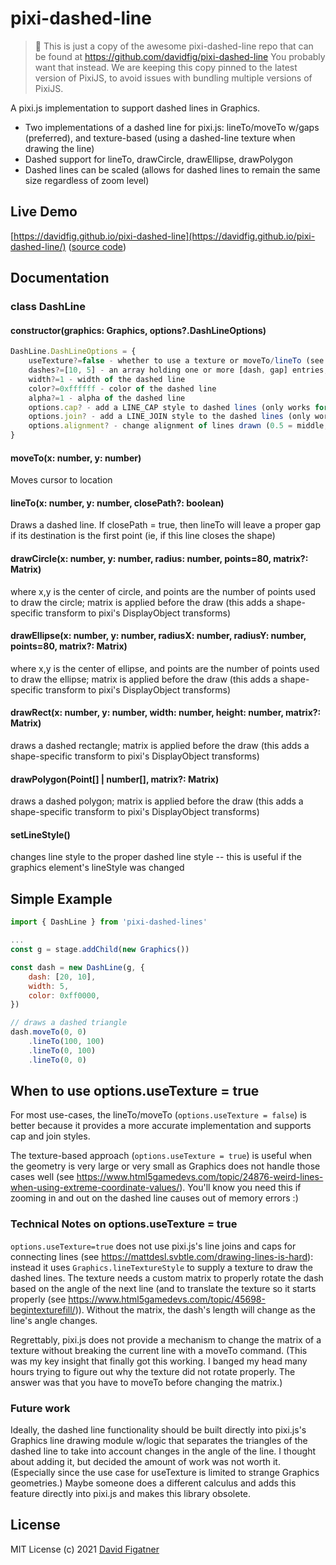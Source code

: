 # pixi-dashed-line

>
> 👋
> This is just a copy of the awesome pixi-dashed-line repo that can be found at https://github.com/davidfig/pixi-dashed-line
> You probably want that instead.
> We are keeping this copy pinned to the latest version of PixiJS, to avoid issues with bundling multiple versions of PixiJS.
>

A pixi.js implementation to support dashed lines in Graphics.

* Two implementations of a dashed line for pixi.js: lineTo/moveTo w/gaps (preferred), and texture-based (using a dashed-line texture when drawing the line)
* Dashed support for lineTo, drawCircle, drawEllipse, drawPolygon
* Dashed lines can be scaled (allows for dashed lines to remain the same size regardless of zoom level)

## Live Demo

[https://davidfig.github.io/pixi-dashed-line](https://davidfig.github.io/pixi-dashed-line/) ([source code](https://github.com/davidfig/pixi-dashed-line/blob/main/demo/index.ts))

## Documentation

### class DashLine
#### constructor(graphics: Graphics, options?.DashLineOptions)
```js
DashLine.DashLineOptions = {
    useTexture?=false - whether to use a texture or moveTo/lineTo (see notes below in README.md)
    dashes?=[10, 5] - an array holding one or more [dash, gap] entries, eg, [10, 5, 20, 10, ...])
    width?=1 - width of the dashed line
    color?=0xffffff - color of the dashed line
    alpha?=1 - alpha of the dashed line
    options.cap? - add a LINE_CAP style to dashed lines (only works for useTexture: false)
    options.join? - add a LINE_JOIN style to the dashed lines (only works for useTexture: false)
    options.alignment? - change alignment of lines drawn (0.5 = middle, 1 = outer, 0 = inner)
}
```
#### moveTo(x: number, y: number)
Moves cursor to location

#### lineTo(x: number, y: number, closePath?: boolean)
Draws a dashed line. If closePath = true, then lineTo will leave a proper gap if its destination is the first point (ie, if this line closes the shape)

#### drawCircle(x: number, y: number, radius: number, points=80, matrix?: Matrix)
where x,y is the center of circle, and points are the number of points used to draw the circle; matrix is applied before the draw (this adds a shape-specific transform to pixi's DisplayObject transforms)

#### drawEllipse(x: number, y: number, radiusX: number, radiusY: number, points=80, matrix?: Matrix)
where x,y is the center of ellipse, and points are the number of points used to draw the ellipse; matrix is applied before the draw (this adds a shape-specific transform to pixi's DisplayObject transforms)

#### drawRect(x: number, y: number, width: number, height: number, matrix?: Matrix)
draws a dashed rectangle; matrix is applied before the draw (this adds a shape-specific transform to pixi's DisplayObject transforms)

#### drawPolygon(Point[] | number[], matrix?: Matrix)
draws a dashed polygon; matrix is applied before the draw (this adds a shape-specific transform to pixi's DisplayObject transforms)

#### setLineStyle()
changes line style to the proper dashed line style -- this is useful if the graphics element's lineStyle was changed

## Simple Example

```js
import { DashLine } from 'pixi-dashed-lines'

...
const g = stage.addChild(new Graphics())

const dash = new DashLine(g, {
    dash: [20, 10],
    width: 5,
    color: 0xff0000,
})

// draws a dashed triangle
dash.moveTo(0, 0)
    .lineTo(100, 100)
    .lineTo(0, 100)
    .lineTo(0, 0)

```
## When to use options.useTexture = true

For most use-cases, the lineTo/moveTo (`options.useTexture = false`) is better because it provides a more accurate implementation and supports cap and join styles.

The texture-based approach (`options.useTexture = true`) is useful when the geometry is very large or very small as Graphics does not handle those cases well (see https://www.html5gamedevs.com/topic/24876-weird-lines-when-using-extreme-coordinate-values/). You'll know you need this if zooming in and out on the dashed line causes out of memory errors :)

### Technical Notes on options.useTexture = true
`options.useTexture=true` does not use pixi.js's line joins and caps for connecting lines (see https://mattdesl.svbtle.com/drawing-lines-is-hard): instead it uses `Graphics.lineTextureStyle` to supply a texture to draw the dashed lines. The texture needs a custom matrix to properly rotate the dash based on the angle of the next line (and to translate the texture so it starts properly (see https://www.html5gamedevs.com/topic/45698-begintexturefill/)). Without the matrix, the dash's length will change as the line's angle changes.

Regrettably, pixi.js does not provide a mechanism to change the matrix of a texture without breaking the current line with a moveTo command. (This was my key insight that finally got this working. I banged my head many hours trying to figure out why the texture did not rotate properly. The answer was that you have to moveTo before changing the matrix.)

### Future work
Ideally, the dashed line functionality should be built directly into pixi.js's Graphics line drawing module w/logic that separates the triangles of the dashed line to take into account changes in the angle of the line. I thought about adding it, but decided the amount of work was not worth it. (Especially since the use case for useTexture is limited to strange Graphics geometries.) Maybe someone does a different calculus and adds this feature directly into pixi.js and makes this library obsolete.

## License
MIT License
(c) 2021 [David Figatner](https://yopeyopey.com/)
